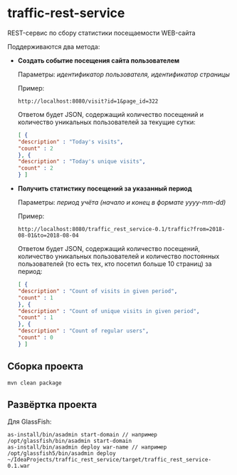# traffic-rest-service

REST-сервис по сбору статистики посещаемости WEB-сайта

Поддерживаются два метода:
* **Создать событие посещения сайта пользователем** 

  Параметры: *идентификатор пользователя, идентификатор страницы*
  
  Пример:
  ```http
  http://localhost:8080/visit?id=1&page_id=322
  ```
  Ответом будет JSON, содержащий количество посещений и количество уникальных пользователей за текущие сутки:
  ```json
  [ {
  "description" : "Today's visits",
  "count" : 2
  }, {
  "description" : "Today's unique visits",
  "count" : 2
  } ]
  ```
* **Получить статистику посещений за указанный период**

  Параметры: *период учёта (начало и конец в формате yyyy-mm-dd)*
  
  Пример: 
  ```http
  http://localhost:8080/traffic_rest_service-0.1/traffic?from=2018-08-01&to=2018-08-04
  ```
  
  Ответом будет JSON, содержащий количество посещений, количество уникальных пользователей и 
  количество постоянных пользователей (то есть тех, кто посетил больше 10 страниц) за период:
  ```json
  [ {
  "description" : "Count of visits in given period",
  "count" : 1
  }, {
  "description" : "Count of unique visits in given period",
  "count" : 1
  }, {
  "description" : "Count of regular users",
  "count" : 0
  } ]
  ```
## Сборка проекта

  ```
  mvn clean package
  ```
  
## Развёртка проекта
  Для GlassFish:
  ```
  as-install/bin/asadmin start-domain // например /opt/glassfish/bin/asadmin start-domain
  as-install/bin/asadmin deploy war-name // например /opt/glassfish5/bin/asadmin deploy ~/IdeaProjects/traffic_rest_service/target/traffic_rest_service-0.1.war
  ```
